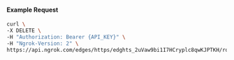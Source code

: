 <!-- Code generated for API Clients. DO NOT EDIT. -->

#### Example Request

```bash
curl \
-X DELETE \
-H "Authorization: Bearer {API_KEY}" \
-H "Ngrok-Version: 2" \
https://api.ngrok.com/edges/https/edghts_2uVaw9bi1I7HCryplc8qwKJPTKH/routes/edghtsrt_2uVaw7uhfj4zqX86SyYqOepHKFq/ip_restriction
```
